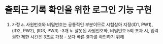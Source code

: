 # 출퇴근 기록 확인을 위한 로그인 기능 구현

1. 가정
   a. 사원번호와 비밀번호는 공통적인 부분이므로 시험삼아 지정(ID1, PW1),(ID2, PW2), (ID3, PW3) -3개
   b. 잘못된 사원번호와, 비밀번호 5회 초과 시, 입력 권한 제한 시간은 3초로 가정 - 보다 빠른 결과를 확인하기 위해

